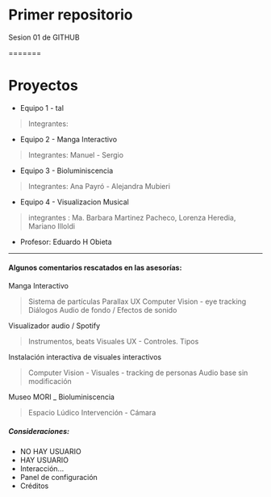 # Primer repositorio
Sesion 01 de GITHUB

=======
# Proyectos
- Equipo 1 - tal
> Integrantes: 

- Equipo 2 - Manga Interactivo
> Integrantes: Manuel - Sergio

- Equipo 3 - Bioluminiscencia
> Integrantes: Ana Payró - Alejandra Mubieri

- Equipo 4 - Visualizacion Musical
> integrantes : Ma. Barbara Martinez Pacheco, Lorenza Heredia, Mariano Illoldi

- Profesor: Eduardo H Obieta
---------------------------------------


#### Algunos comentarios rescatados en las asesorías:

  Manga Interactivo
 > Sistema de partículas
 > Parallax
 > UX 
 > Computer Vision - eye tracking
 > Diálogos 
 > Audio de fondo / Efectos de sonido

Visualizador audio / Spotify
 > Instrumentos, beats
 > Visuales
 > UX - Controles. Tipos

Instalación interactiva de visuales interactivos 
 > Computer Vision - 
 > Visuales - tracking de personas
 > Audio base sin modificación 

 Museo MORI _ Bioluminiscencia 
 > Espacio Lúdico 
 > Intervención - 
 > Cámara

##### Consideraciones:
* NO HAY USUARIO
* HAY USUARIO 
* Interacción...
* Panel de configuración
* Créditos

